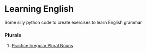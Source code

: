 # Learning English
Some silly python code to create exercises to learn English grammar

### Plurals
1. [Practice Irregular Plural Nouns](Plurals/exercise_plurals_with_sols.py)
